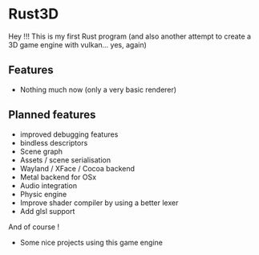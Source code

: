 # Rust3D

Hey !!! This is my first Rust program (and also another attempt to create a 3D game engine with vulkan... yes, again)

## Features

- Nothing much now (only a very basic renderer)

## Planned features

- improved debugging features
- bindless descriptors
- Scene graph
- Assets / scene serialisation
- Wayland / XFace / Cocoa backend
- Metal backend for OSx
- Audio integration
- Physic engine
- Improve shader compiler by using a better lexer
- Add glsl support

And of course !
- Some nice projects using this game engine